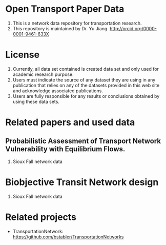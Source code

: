 # Open Transport Paper Data 
1. This is a network data repository for transportation research.
2. This repository is maintained by Dr. Yu Jiang. http://orcid.org/0000-0001-9461-633X

# License
1. Currently, all data set contained is created data set and only used for academic research purpose. 
2. Users must indicate the source of any dataset they are using in any publication that relies on any of the datasets provided in this web site and acknowledge associated publications.
3. Users are fully responsible for any results or conclusions obtained by using these data sets.

# Related papers and used data
## Probabilistic Assessment of Transport Network Vulnerability with Equilibrium Flows. 
1. Sioux Fall network data 
  
# Biobjective Transit Network design 
1. Sioux Fall network data 



# Related projects
* TransportationNetwork:
https://github.com/bstabler/TransportationNetworks
